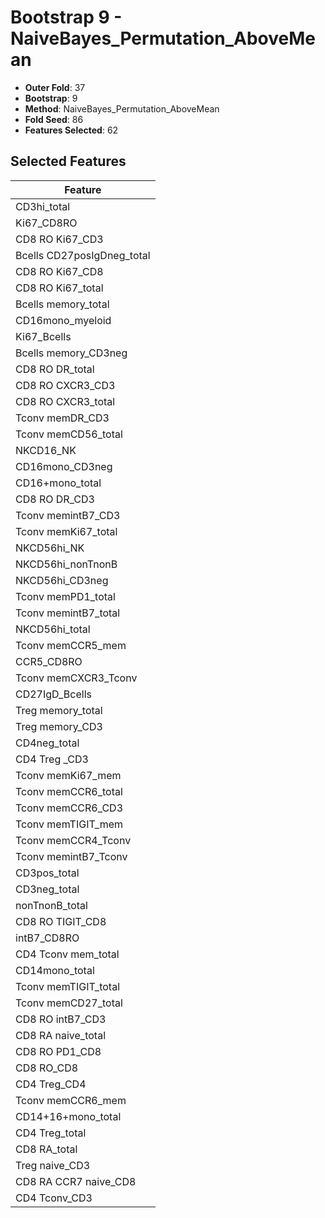 # Bootstrap 9 - NaiveBayes_Permutation_AboveMean

- **Outer Fold**: 37
- **Bootstrap**: 9
- **Method**: NaiveBayes_Permutation_AboveMean
- **Fold Seed**: 86
- **Features Selected**: 62

## Selected Features

| Feature |
|---------|
| CD3hi_total |
| Ki67_CD8RO |
| CD8  RO Ki67_CD3 |
| Bcells CD27posIgDneg_total |
| CD8 RO Ki67_CD8 |
| CD8 RO Ki67_total |
| Bcells memory_total |
| CD16mono_myeloid |
| Ki67_Bcells |
| Bcells memory_CD3neg |
| CD8 RO DR_total |
| CD8 RO CXCR3_CD3 |
| CD8 RO CXCR3_total |
| Tconv memDR_CD3 |
| Tconv memCD56_total |
| NKCD16_NK |
| CD16mono_CD3neg |
| CD16+mono_total |
| CD8 RO DR_CD3 |
| Tconv memintB7_CD3 |
| Tconv memKi67_total |
| NKCD56hi_NK |
| NKCD56hi_nonTnonB |
| NKCD56hi_CD3neg |
| Tconv memPD1_total |
| Tconv memintB7_total |
| NKCD56hi_total |
| Tconv memCCR5_mem |
| CCR5_CD8RO |
| Tconv memCXCR3_Tconv |
| CD27IgD_Bcells |
| Treg memory_total |
| Treg memory_CD3 |
| CD4neg_total |
| CD4 Treg _CD3 |
| Tconv memKi67_mem |
| Tconv memCCR6_total |
| Tconv memCCR6_CD3 |
| Tconv memTIGIT_mem |
| Tconv memCCR4_Tconv |
| Tconv memintB7_Tconv |
| CD3pos_total |
| CD3neg_total |
| nonTnonB_total |
| CD8 RO TIGIT_CD8 |
| intB7_CD8RO |
| CD4 Tconv mem_total |
| CD14mono_total |
| Tconv memTIGIT_total |
| Tconv memCD27_total |
| CD8 RO intB7_CD3 |
| CD8 RA naive_total |
| CD8 RO PD1_CD8 |
| CD8 RO_CD8 |
| CD4 Treg_CD4 |
| Tconv memCCR6_mem |
| CD14+16+mono_total |
| CD4 Treg_total |
| CD8 RA_total |
| Treg naive_CD3 |
| CD8 RA CCR7 naive_CD8 |
| CD4 Tconv_CD3 |
